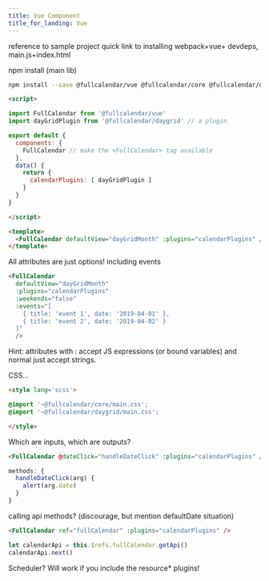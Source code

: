 ```yaml
---
title: Vue Component
title_for_landing: Vue
---
```


reference to sample project
quick link to installing webpack+vue+ devdeps, main.js+index.html


npm install (main lib)

```bash
npm install --save @fullcalendar/vue @fullcalendar/core @fullcalendar/daygrid
```


```html
<script>

import FullCalendar from '@fullcalendar/vue'
import dayGridPlugin from '@fullcalendar/daygrid' // a plugin

export default {
  components: {
    FullCalendar // make the <FullCalendar> tag available
  },
  data() {
    return {
      calendarPlugins: [ dayGridPlugin ]
    }
  }
}

</script>
```


```html
<template>
  <FullCalendar defaultView="dayGridMonth" :plugins="calendarPlugins" />
</template>
```


All attributes are just options! including events

```html
<FullCalendar
  defaultView="dayGridMonth"
  :plugins="calendarPlugins"
  :weekends="false"
  :events="[
    { title: 'event 1', date: '2019-04-01' },
    { title: 'event 2', date: '2019-04-02' }
  ]"
  />
```

Hint: attributes with : accept JS expressions (or bound variables) and normal just accept strings.

CSS...

```html
<style lang='scss'>

@import '~@fullcalendar/core/main.css';
@import '~@fullcalendar/daygrid/main.css';

</style>
```

Which are inputs, which are outputs?


```html
<FullCalendar @dateClick="handleDateClick" :plugins="calendarPlugins" />
```

```js
methods: {
  handleDateClick(arg) {
    alert(arg.date)
  }
}
```

calling api methods? (discourage, but mention defaultDate situation)


```html
<FullCalendar ref="fullCalendar" :plugins="calendarPlugins" />
```

```js
let calendarApi = this.$refs.fullCalendar.getApi()
calendarApi.next()
```


Scheduler?
Will work if you include the resource* plugins!

